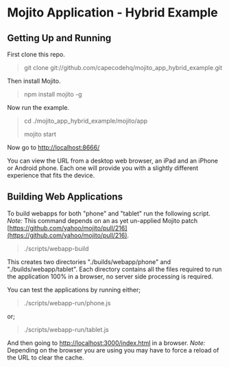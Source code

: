 # Mojito Application - Hybrid Example

## Getting Up and Running

First clone this repo.

> git clone git://github.com/capecodehq/mojito_app_hybrid_example.git

Then install Mojito.

> npm install mojito -g

Now run the example.

> cd ./mojito_app_hybrid_example/mojito/app
>
> mojito start

Now go to [http://localhost:8666/](http://localhost:8666/)

You can view the URL from a desktop web browser, an iPad and an iPhone or Android phone.
Each one will provide you with a slightly different experience that fits the device.

## Building Web Applications

To build webapps for both "phone" and "tablet" run the following script.
_Note:_ This command depends on an as yet un-applied Mojito patch [https://github.com/yahoo/mojito/pull/216](https://github.com/yahoo/mojito/pull/216).

> ./scripts/webapp-build

This creates two directories "./builds/webapp/phone" and "./builds/webapp/tablet".
Each directory contains all the files required to run the application 100% in a browser, no server side processing is required.

You can test the applications by running either;

> ./scripts/webapp-run/phone.js

or;

> ./scripts/webapp-run/tablet.js

And then going to [http://localhost:3000/index.html](http://localhost:3000/index.html) in a browser.
_Note:_ Depending on the browser you are using you may have to force a reload of the URL to clear the cache.
